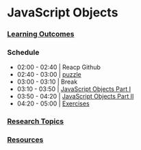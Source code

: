 # JavaScript Objects

### [Learning Outcomes](./learning-outcomes.md)

### Schedule

- 02:00 - 02:40 | Reacp Github
- 02:40 - 03:00 | [puzzle](./puzzle.md)
- 03:00 - 03:10 | Break
- 03:10 - 03:50 | [JavaScript Objects Part I](./javascript-objects.md)  
- 03:50 - 04:20 | [JavaScript Objects Part II](./javascript-objects.md)
- 04:20 - 05:00 | [Exercises](./exercises.md)

### [Research Topics](./research-topics.md)
### [Resources](./resources.md)
